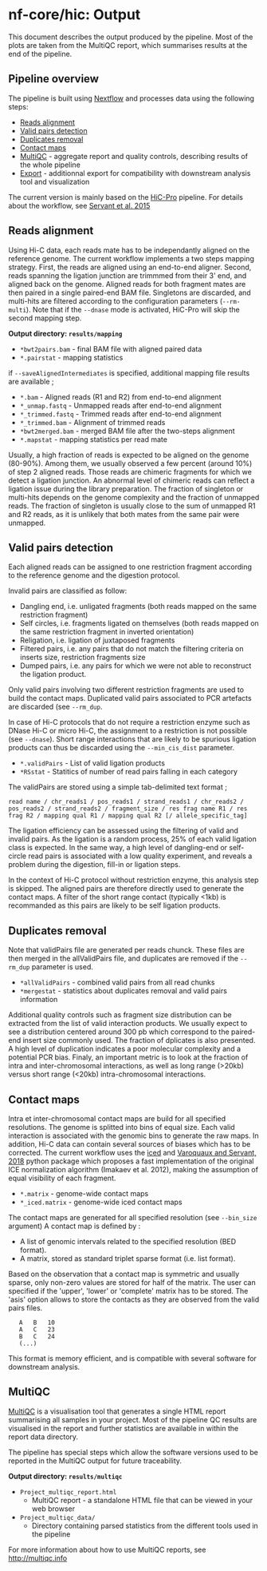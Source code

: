 # nf-core/hic: Output

This document describes the output produced by the pipeline. Most of the plots are taken from the MultiQC report, which summarises results at the end of the pipeline.

## Pipeline overview
The pipeline is built using [Nextflow](https://www.nextflow.io/)
and processes data using the following steps:

* [Reads alignment](#reads-alignment)
* [Valid pairs detection](#valid-pairs-detection)
* [Duplicates removal](#duplicates-removal)
* [Contact maps](#contact-maps)
* [MultiQC](#multiqc) - aggregate report and quality controls, describing results of the whole pipeline
* [Export](#exprot) - additionnal export for compatibility with downstream analysis tool and visualization

The current version is mainly based on the [HiC-Pro](https://github.com/nservant/HiC-Pro) pipeline.
For details about the workflow, see [Servant et al. 2015](https://genomebiology.biomedcentral.com/articles/10.1186/s13059-015-0831-x)

## Reads alignment

Using Hi-C data, each reads mate has to be independantly aligned on the reference genome.
The current workflow implements a two steps mapping strategy. First, the reads are aligned using an end-to-end aligner.
Second, reads spanning the ligation junction are trimmmed from their 3' end, and aligned back on the genome.
Aligned reads for both fragment mates are then paired in a single paired-end BAM file.
Singletons are discarded, and multi-hits are filtered according to the configuration parameters (`--rm-multi`).
Note that if the `--dnase` mode is activated, HiC-Pro will skip the second mapping step.

**Output directory: `results/mapping`**
                                                                                                                                                                                                            
* `*bwt2pairs.bam` - final BAM file with aligned paired data
* `*.pairstat` - mapping statistics

if `--saveAlignedIntermediates` is specified, additional mapping file results are available ;

* `*.bam` - Aligned reads (R1 and R2) from end-to-end alignment
* `*_unmap.fastq` - Unmapped reads after end-to-end alignment
* `*_trimmed.fastq` - Trimmed reads after end-to-end alignment
* `*_trimmed.bam` - Alignment of trimmed reads
* `*bwt2merged.bam` - merged BAM file after the two-steps alignment
* `*.mapstat` - mapping statistics per read mate

Usually, a high fraction of reads is expected to be aligned on the genome (80-90%). Among them, we usually observed a few percent (around 10%) of step 2 aligned reads. Those reads are chimeric fragments for which we detect a ligation junction. An abnormal level of chimeric reads can reflect a ligation issue during the library preparation.
The fraction of singleton or multi-hits depends on the genome complexity and the fraction of unmapped reads. The fraction of singleton is usually close to the sum of unmapped R1 and R2 reads, as it is unlikely that both mates from the same pair were unmapped.

## Valid pairs detection

Each aligned reads can be assigned to one restriction fragment according to the reference genome and the digestion protocol.

Invalid pairs are classified as follow:
* Dangling end, i.e. unligated fragments (both reads mapped on the same restriction fragment)
* Self circles, i.e. fragments ligated on themselves (both reads mapped on the same restriction fragment in inverted orientation)
* Religation, i.e. ligation of juxtaposed fragments
* Filtered pairs, i.e. any pairs that do not match the filtering criteria on inserts size, restriction fragments size 
* Dumped pairs, i.e. any pairs for which we were not able to reconstruct the ligation product.

Only valid pairs involving two different restriction fragments are used to build the contact maps.
Duplicated valid pairs associated to PCR artefacts are discarded (see `--rm_dup`.

In case of Hi-C protocols that do not require a restriction enzyme such as DNase Hi-C or micro Hi-C, the assignment to a restriction is not possible (see `--dnase`).
Short range interactions that are likely to be spurious ligation products can thus be discarded using the `--min_cis_dist` parameter.

* `*.validPairs` - List of valid ligation products 
* `*RSstat` - Statitics of number of read pairs falling in each category

The validPairs are stored using a simple tab-delimited text format ;

```
read name / chr_reads1 / pos_reads1 / strand_reads1 / chr_reads2 / pos_reads2 / strand_reads2 / fragment_size / res frag name R1 / res frag R2 / mapping qual R1 / mapping qual R2 [/ allele_specific_tag]
```

The ligation efficiency can be assessed using the filtering of valid and invalid pairs. As the ligation is a random process, 25% of each valid ligation class is expected. In the same way, a high level of dangling-end or self-circle read pairs is associated with a low quality experiment, and reveals a problem during the digestion, fill-in or ligation steps.

In the context of Hi-C protocol without restriction enzyme, this analysis step is skipped. The aligned pairs are therefore directly used to generate the contact maps. A filter of the short range contact (typically <1kb) is recommanded as this pairs are likely to be self ligation products.

## Duplicates removal

Note that validPairs file are generated per reads chunck.
These files are then merged in the allValidPairs file, and duplicates are removed if the `--rm_dup` parameter is used.

* `*allValidPairs` - combined valid pairs from all read chunks
* `*mergestat` - statistics about duplicates removal and valid pairs information

Additional quality controls such as fragment size distribution can be extracted from the list of valid interaction products.
We usually expect to see a distribution centered around 300 pb which correspond to the paired-end insert size commonly used.
The fraction of dplicates is also presented. A high level of duplication indicates a poor molecular complexity and a potential PCR bias.
Finaly, an important metric is to look at the fraction of intra and inter-chromosomal interactions, as well as long range (>20kb) versus short range (<20kb) intra-chromosomal interactions.

## Contact maps

Intra et inter-chromosomal contact maps are build for all specified resolutions.
The genome is splitted into bins of equal size. Each valid interaction is associated with the genomic bins to generate the raw maps.
In addition, Hi-C data can contain several sources of biases which has to be corrected.
The current workflow uses the [ìced](https://github.com/hiclib/iced) and [Varoquaux and Servant, 2018](http://joss.theoj.org/papers/10.21105/joss.01286) python package which proposes a fast implementation of the original ICE normalization algorithm (Imakaev et al. 2012), making the assumption of equal visibility of each fragment.

* `*.matrix` - genome-wide contact maps
* `*_iced.matrix` - genome-wide iced contact maps

The contact maps are generated for all specified resolution (see `--bin_size` argument)
A contact map is defined by :
* A list of genomic intervals related to the specified resolution (BED format).
* A matrix, stored as standard triplet sparse format (i.e. list format).

Based on the observation that a contact map is symmetric and usually sparse, only non-zero values are stored for half of the matrix. The user can specified if the 'upper', 'lower' or 'complete' matrix has to be stored. The 'asis' option allows to store the contacts as they are observed from the valid pairs files.

```
   A   B   10
   A   C   23
   B   C   24
   (...)
```

This format is memory efficient, and is compatible with several software for downstream analysis.

## MultiQC

[MultiQC](http://multiqc.info) is a visualisation tool that generates a single HTML report summarising all samples in your project. Most of the pipeline QC results are visualised in the report and further statistics are available in within the report data directory.

The pipeline has special steps which allow the software versions used to be reported in the MultiQC output for future traceability.

**Output directory: `results/multiqc`**

* `Project_multiqc_report.html`
  * MultiQC report - a standalone HTML file that can be viewed in your web browser
* `Project_multiqc_data/`
  * Directory containing parsed statistics from the different tools used in the pipeline

For more information about how to use MultiQC reports, see http://multiqc.info
